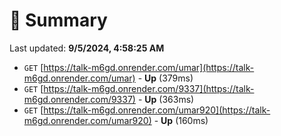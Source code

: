 # 📖 Summary
Last updated: **9/5/2024, 4:58:25 AM**

- `GET` [https://talk-m6gd.onrender.com/umar](https://talk-m6gd.onrender.com/umar) - **Up** (379ms)
- `GET` [https://talk-m6gd.onrender.com/9337](https://talk-m6gd.onrender.com/9337) - **Up** (363ms)
- `GET` [https://talk-m6gd.onrender.com/umar920](https://talk-m6gd.onrender.com/umar920) - **Up** (160ms)
